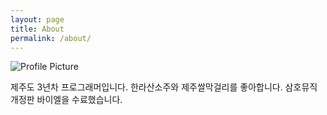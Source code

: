 ```yaml
---
layout: page
title: About
permalink: /about/
---
```


<img src="{{ site.baseurl }}/assets/logo.jpeg" title="Profile Picture" class="profile">

제주도 3년차 프로그래머입니다.
한라산소주와 제주쌀막걸리를 좋아합니다.
삼호뮤직 개정판 바이엘을 수료했습니다.